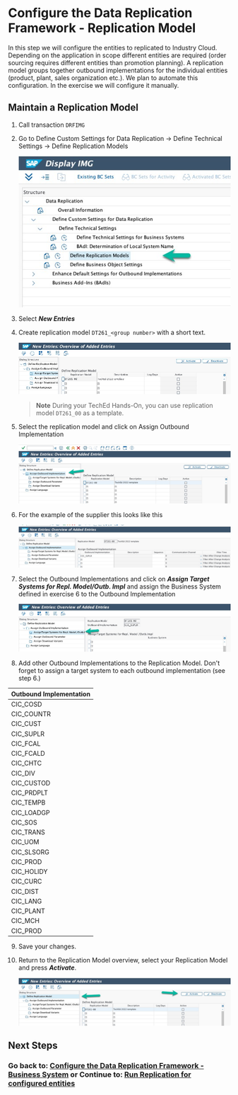 # Configure the Data Replication Framework - Replication Model

In this step we will configure the entities to replicated to Industry Cloud. Depending on the application in scope different entities are required (order sourcing requires different entities than promotion planning). A replication model groups together outbound implementations for the individual entities (product, plant, sales organization etc.). We plan to automate this configuration. In the exercise we will configure it manually.

## Maintain a Replication Model

1. Call transaction `DRFIMG`

2. Go to Define Custom Settings for Data Replication -> Define Technical Settings -> Define Replication Models

    ![](images/EX7_1.jpg)

3. Select ***New Entries***

4. Create replication model `DT261_<group number>` with a short text.

   ![](images/EX7_2.jpg)

   > **Note**
   > During your TechEd Hands-On, you can use replication model `DT261_00` as a template.

5. Select the replication model and click on Assign Outbound Implementation
   
   ![](images/EX7_3.jpg)

6. For the example of the supplier this looks like this

    ![](images/EX7_4.jpg)

7. Select the Outbound Implementations and click on ***Assign Target Systems for Repl. Model/Outb. Impl*** and assign the Business System defined in exercise 6 to the Outbound Implementation

    ![](images/EX7_5.jpg)

8. Add other Outbound Implementations to the Replication Model. Don't forget to assign a target system to each outbound implementation (see step 6.) 

| **Outbound Implementation** |
|-----------------------------|
| CIC_COSD                    |
| CIC_COUNTR                  |
| CIC_CUST                    |
| CIC_SUPLR                   |
| CIC_FCAL                    |
| CIC_FCALD                   |  
| CIC_CHTC                    |   	
| CIC_DIV                     |   	
| CIC_CUSTOD                  |  
| CIC_PRDPLT                  | 
| CIC_TEMPB                   |   
| CIC_LOADGP                  | 
| CIC_SOS                     |   	
| CIC_TRANS                   |   	
| CIC_UOM                     |   
| CIC_SLSORG                  | 
| CIC_PROD                    | 
| CIC_HOLIDY                  |
| CIC_CURC                    |
| CIC_DIST                    |
| CIC_LANG                    |
| CIC_PLANT                   |
| CIC_MCH                     |
| CIC_PROD                    |

9. Save your changes.

10. Return to the Replication Model overview, select your Replication Model and press ***Activate***.

    ![](images/EX7_6.jpg) 

## Next Steps

[//]: # (TODO: Add a description of what happens next)

### Go back to: [**Configure the Data Replication Framework - Business System**](../ex6/README.md) or Continue to: [**Run Replication for configured entities**](../ex8/README.md)
